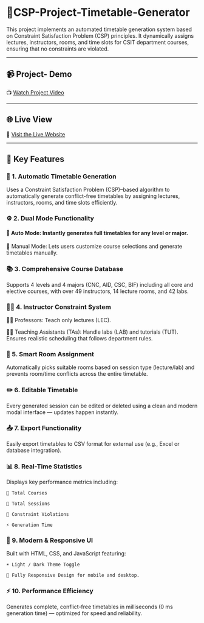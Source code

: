 # 📅CSP-Project-Timetable-Generator

This project implements an automated timetable generation system based on Constraint Satisfaction Problem (CSP) principles.
It dynamically assigns lectures, instructors, rooms, and time slots for CSIT department courses, ensuring that no constraints are violated.

---

## 📹 Project- Demo

📺 [Watch Project Video](https://drive.google.com/file/d/1rEBuxIbpwh7MOEHtP0Lw4YzkP06Nazee/view)

---

## 🌐 Live View

🔗 [Visit the Live Website](https://68fd1ce09d3a1c661b267d44--euphonious-blini-e8f175.netlify.app/)

---

## 🚀 Key Features

### 🧠 1. Automatic Timetable Generation

  Uses a Constraint Satisfaction Problem (CSP)–based algorithm to automatically generate conflict-free timetables by assigning lectures, instructors, rooms, and time slots efficiently.

### ⚙️ 2. Dual Mode Functionality

  #### 🔹 Auto Mode: Instantly generates full timetables for any level or major.

  🔹 Manual Mode: Lets users customize course selections and generate timetables manually.

### 📚 3. Comprehensive Course Database

  Supports 4 levels and 4 majors (CNC, AID, CSC, BIF) including all core and elective courses, with over 49 instructors, 14 lecture rooms, and 42 labs.

### 👩‍🏫 4. Instructor Constraint System

  🧑‍🔬 Professors: Teach only lectures (LEC).

  👩‍💻 Teaching Assistants (TAs): Handle labs (LAB) and tutorials (TUT).
  Ensures realistic scheduling that follows department rules.

### 🏫 5. Smart Room Assignment

  Automatically picks suitable rooms based on session type (lecture/lab) and prevents room/time conflicts across the entire timetable.

### ✏️ 6. Editable Timetable

  Every generated session can be edited or deleted using a clean and modern modal interface — updates happen instantly.

### 📤 7. Export Functionality

  Easily export timetables to CSV format for external use (e.g., Excel or database integration).

### 📊 8. Real-Time Statistics

  Displays key performance metrics including:

    📘 Total Courses

    🧩 Total Sessions

    🚫 Constraint Violations

    ⚡ Generation Time

### 🌙 9. Modern & Responsive UI

  Built with HTML, CSS, and JavaScript featuring:

    ☀️ Light / Dark Theme Toggle

    📱 Fully Responsive Design for mobile and desktop.

### ⚡ 10. Performance Efficiency

  Generates complete, conflict-free timetables in milliseconds (0 ms generation time) — optimized for speed and reliability.




